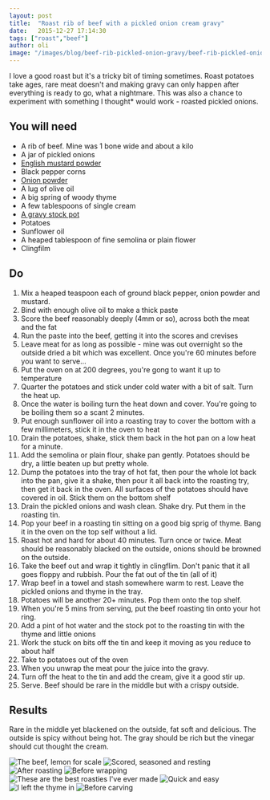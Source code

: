 ```yaml
---
layout: post
title:  "Roast rib of beef with a pickled onion cream gravy"
date:   2015-12-27 17:14:30
tags: ["roast","beef"]  
author: oli
image: "/images/blog/beef-rib-pickled-onion-gravy/beef-rib-pickled-onion-gravy-8.jpg"
---
```


I love a good roast but it's a tricky bit of timing sometimes.  Roast potatoes take ages, rare meat  doesn't and making gravy can only happen after everything is ready to go, what a nightmare.  This was also a chance to experiment with something I thought* would work - roasted pickled onions.

## You will need

* A rib of beef.  Mine was 1 bone wide and about a kilo
* A jar of pickled onions
* [English mustard powder](http://amzn.to/1JTWOjW )
* Black pepper corns
* [Onion powder](http://amzn.to/1QCCP8H)
* A lug of olive oil
* A big spring of woody thyme
* A few tablespoons of single cream
* [A gravy stock pot](http://amzn.to/1QCCVNF)
* Potatoes
* Sunflower oil
* A heaped tablespoon of fine semolina or plain flower
* Clingfilm


## Do

1. Mix a heaped teaspoon each of ground black pepper, onion powder and mustard.
2. Bind with enough olive oil to make a thick paste
3. Score the beef reasonably deeply (4mm or so), across both the meat and the fat
4. Run the paste into the beef, getting it into the scores and crevises
5. Leave meat for as long as possible - mine was out overnight so the outside dried a bit which was excellent.    Once you're 60 minutes before you want to serve...
6. Put the oven on at 200 degrees, you're gong to want it up to temperature
7. Quarter the potatoes and stick under cold water with a bit of salt.  Turn the heat up.
8. Once the water is boiling turn the heat down and cover.  You're going to be boiling them so a scant 2 minutes.
9. Put enough sunflower oil into a roasting tray to cover the bottom with a few millimeters, stick it in the oven to heat
10. Drain the potatoes, shake, stick them back in the hot pan on a low heat for a minute.  
11. Add the semolina or plain flour, shake pan gently.  Potatoes should be dry, a little beaten up but pretty whole.
12. Dump the potatoes into the tray of hot fat, then pour the whole lot back into the pan, give it a shake, then pour it all back into the roasting try, then get it back in the oven.  All surfaces of the potatoes should have covered in oil.  Stick them on the bottom shelf
13. Drain the pickled onions and wash clean.  Shake dry.  Put them in the roasting tin.
13. Pop your beef in a roasting tin sitting on a good big sprig of thyme.  Bang it in the oven on the top self without a lid.
14. Roast hot and hard for about 40 minutes.  Turn once or twice.  Meat should be reasonably blacked on the outside, onions should be browned on the outside.
15. Take the beef out and wrap it tightly in clingflim.  Don't panic that it all goes floppy and rubbish.  Pour the fat out of the tin (all of it)
16. Wrap beef in a towel and stash somewhere warm to rest.  Leave the pickled onions and thyme in the tray.
17. Potatoes will be another 20+ minutes.  Pop them onto the top shelf.
18. When you're 5 mins from serving, put the beef roasting tin onto your hot ring.
19. Add a pint of hot water and the stock pot to the roasting tin with the thyme and little onions
20. Work the stuck on bits off the tin and keep it moving as you reduce to about half
21. Take to potatoes out of the oven
22. When you unwrap the meat pour the juice into the gravy.
23. Turn off the heat to the tin and add the cream, give it a good stir up.
24. Serve.  Beef should be rare in the middle but with a crispy outside.

## Results

Rare in the middle yet blackened on the outside, fat soft and delicious.  The outside is spicy without being hot.  The gray should be rich but the vinegar should cut thought the cream.


![The beef, lemon for scale](/images/blog/beef-rib-pickled-onion-gravy/beef-rib-pickled-onion-gravy-1.jpg)
![Scored, seasoned and resting](/images/blog/beef-rib-pickled-onion-gravy/beef-rib-pickled-onion-gravy-2.jpg)
![After roasting](/images/blog/beef-rib-pickled-onion-gravy/beef-rib-pickled-onion-gravy-3.jpg)
![Before wrapping](/images/blog/beef-rib-pickled-onion-gravy/beef-rib-pickled-onion-gravy-4.jpg)
![These are the best roasties I've ever made](/images/blog/beef-rib-pickled-onion-gravy/beef-rib-pickled-onion-gravy-5.jpg)
![Quick and easy](/images/blog/beef-rib-pickled-onion-gravy/beef-rib-pickled-onion-gravy-6.jpg)
![I left the thyme in](/images/blog/beef-rib-pickled-onion-gravy/beef-rib-pickled-onion-gravy-7.jpg)
![Before carving](/images/blog/beef-rib-pickled-onion-gravy/beef-rib-pickled-onion-gravy-8.jpg)